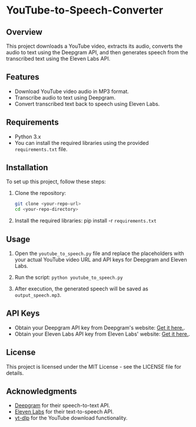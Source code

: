 # YouTube-to-Speech-Converter

## Overview
This project downloads a YouTube video, extracts its audio, converts the audio to text using the Deepgram API, and then generates speech from the transcribed text using the Eleven Labs API. 

## Features
- Download YouTube video audio in MP3 format.
- Transcribe audio to text using Deepgram.
- Convert transcribed text back to speech using Eleven Labs.

## Requirements
- Python 3.x
- You can install the required libraries using the provided `requirements.txt` file.

## Installation
To set up this project, follow these steps:

1. Clone the repository:
   ```bash
   git clone <your-repo-url>
   cd <your-repo-directory>

2. Install the required libraries:
   pip install -r `requirements.txt`

## Usage
1. Open the `youtube_to_speech.py` file and replace the placeholders with your actual YouTube video URL and API keys for Deepgram and Eleven Labs.
   
2. Run the script:
   `python youtube_to_speech.py`
   
3. After execution, the generated speech will be saved as `output_speech.mp3`.

## API Keys
- Obtain your Deepgram API key from Deepgram's website: [Get it here.](https://developers.deepgram.com/reference/deepgram-api-overview).
- Obtain your Eleven Labs API key from Eleven Labs' website: [Get it here.](https://elevenlabs.io/docs/api-reference/text-to-speech).

## License

This project is licensed under the MIT License - see the LICENSE file for details.

## Acknowledgments
- [Deepgram](https://deepgram.com/) for their speech-to-text API.
- [Eleven Labs](https://elevenlabs.io/) for their text-to-speech API.
- [yt-dlp](https://github.com/yt-dlp/yt-dlp) for the YouTube download functionality.
